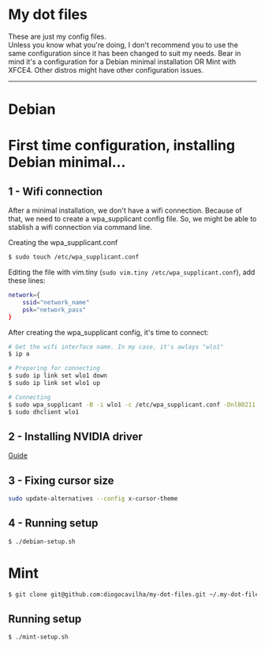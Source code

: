 # My dot files

These are just my config files.  
Unless you know what you're doing, I don't recommend you to use the same configuration since it has been changed to suit my needs.
Bear in mind it's a configuration for a Debian minimal installation OR Mint with XFCE4. Other distros might have other configuration issues.

---

# Debian

# First time configuration, installing Debian minimal...

## 1 - Wifi connection

After a minimal installation, we don't have a wifi connection. Because of that, we need to create a wpa_supplicant config file. So, we might be able to stablish a wifi connection via command line.

Creating the wpa_supplicant.conf

```bash
$ sudo touch /etc/wpa_supplicant.conf
```

Editing the file with vim.tiny (`sudo vim.tiny /etc/wpa_supplicant.conf`), add these lines: 

```bash
network={
    ssid="network_name"
    psk="network_pass"
}
```
After creating the wpa_supplicant config, it's time to connect:

```bash
# Get the wifi interface name. In my case, it's awlays "wlo1"
$ ip a

# Preparing for connecting
$ sudo ip link set wlo1 down
$ sudo ip link set wlo1 up

# Connecting
$ sudo wpa_supplicant -B -i wlo1 -c /etc/wpa_supplicant.conf -Dnl80211,wext
$ sudo dhclient wlo1
```

## 2 - Installing NVIDIA driver

[Guide](https://www.if-not-true-then-false.com/2021/debian-ubuntu-linux-mint-nvidia-guide/)

## 3 - Fixing cursor size

```bash
sudo update-alternatives --config x-cursor-theme
```

## 4 - Running setup

```bash
$ ./debian-setup.sh
```

# Mint

```bash
$ git clone git@github.com:diogocavilha/my-dot-files.git ~/.my-dot-files
```

## Running setup

```bash
$ ./mint-setup.sh
```
